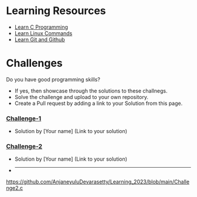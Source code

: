 # Learning Resources
* [Learn C Programming](C-Resources.md)
* [Learn Linux Commands](Linux-Resources.md)
* [Learn Git and Github](C-Resources.md)

# Challenges
Do you have good programming skills? 
- If yes, then showcase through the solutions to these challnegs.
- Solve the challenge and upload to your own repository.
- Create a Pull request by adding a link to your Solution from this page.

### [Challenge-1](challenge-1.md)
* Solution by [Your name] (Link to your solution)

### [Challenge-2](challenge-2.md)
* Solution by [Your name] (Link to your solution)
* ---------------------------------------------------------------------------------------------------------------
https://github.com/AnjaneyuluDevarasetty/Learning_2023/blob/main/Challenge2.c

